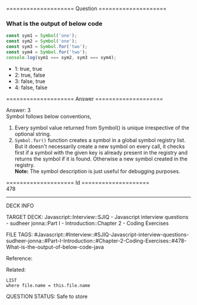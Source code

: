 ==================== Question ====================  

### What is the output of below code

```javascript
const sym1 = Symbol('one');
const sym2 = Symbol('one');
const sym3 = Symbol.for('two');
const sym4 = Symbol.for('two');
console.log(sym1 === sym2, sym3 === sym4);
```

- 1: true, true
- 2: true, false
- 3: false, true
- 4: false, false  

==================== Answer ====================  

Answer: 3  
Symbol follows below conventions,

1. Every symbol value returned from Symbol() is unique irrespective of the
   optional string.
2. `Symbol.for()` function creates a symbol in a global symbol registry list.
   But it doesn't necessarily create a new symbol on every call, it checks first
   if a symbol with the given key is already present in the registry and returns
   the symbol if it is found. Otherwise a new symbol created in the registry.  
   **Note:** The symbol description is just useful for debugging purposes.

==================== Id ====================  
478

---

DECK INFO

TARGET DECK: Javascript::Interview::SJIQ - Javascript interview questions - sudheer jonna::Part I - Introduction::Chapter 2 - Coding Exercises

FILE TAGS: #Javascript::#Interview::#SJIQ-Javascript-interview-questions-sudheer-jonna::#Part-I-Introduction::#Chapter-2-Coding-Exercises::#478-What-is-the-output-of-below-code-java

Reference:

Related:

```dataview
LIST
where file.name = this.file.name
```

QUESTION STATUS: Safe to store
